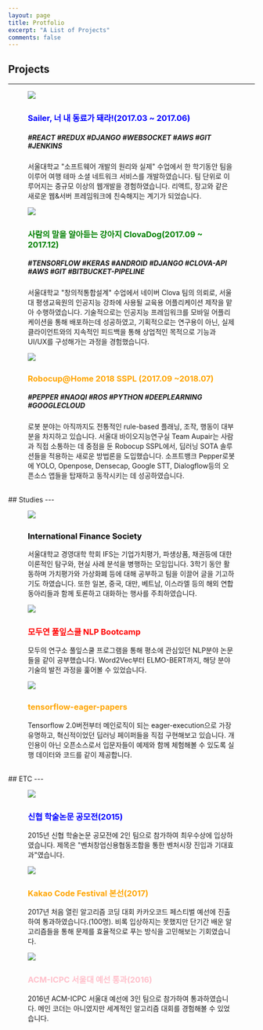 ```yaml
---
layout: page
title: Protfolio
excerpt: "A List of Projects"
comments: false
---
```


## Projects
---
<figure class="third">
  <img class="img-project" src="/assets/img/portfolio/sailer.png">
  <img src="">
  <div>
  <h3> <a style="color:blue; text-decoration: none">Sailer, 너 내 동료가 돼라!(2017.03 ~ 2017.06)</a></h3>
  <h5>#REACT #REDUX #DJANGO #WEBSOCKET #AWS #GIT #JENKINS</h5>
  <p>서울대학교 "소프트웨어  개발의 원리와 실제" 수업에서 한 학기동안 팀을 이루어 여행 테마 소셜 네트워크 서비스를 개발하였습니다. 팀 단위로 이루어지는 중규모 이상의 웹개발을 경험하였습니다. 리액트, 장고와 같은 새로운 웹&서버 프레임워크에 친숙해지는 계기가 되었습니다.</p>
  </div>
</figure>


<figure class="third">
  <a href="https://www.youtube.com/watch?v=uTGALQZ-n4w"><img class="img-project" src="/assets/img/portfolio/clovadog.png"></a>
  <img src="">
  <div>
  <h3> <a style="color:green; text-decoration: none" href="https://www.youtube.com/watch?v=uTGALQZ-n4w">
  사람의 말을 알아듣는 강아지 ClovaDog(2017.09 ~ 2017.12)</a></h3>
  <h5>#TENSORFLOW #KERAS #ANDROID #DJANGO #CLOVA-API #AWS #GIT #BITBUCKET-PIPELINE</h5>
  <p>서울대학교 "창의적통합설계" 수업에서 네이버 Clova 팀의 의뢰로, 서울대 평생교육원의 인공지능 강좌에 사용될 교육용 어플리케이션 제작을 맡아 수행하였습니다. 기술적으로는 인공지능 프레임워크를 모바일 어플리케이션을 통해 배포하는데 성공하였고, 기획적으로는 연구용이 아닌, 실제 클라이언트와의 지속적인 피드백을 통해 상업적인 목적으로 기능과 UI/UX를 구성해가는 과정을 경험했습니다.</p>
  </div>
</figure>


<figure class="third">
  <a href="https://bi.snu.ac.kr/Robocup/2018/index.html"><img class="img-project" src="/assets/img/portfolio/pepper2.jpeg"></a>
  <img src="">
  <div>
  <h3> <a style="color:orange; text-decoration: none" href="https://bi.snu.ac.kr/Robocup/2018/index.html">Robocup@Home 2018 SSPL (2017.09 ~2018.07)</a></h3>
  <h5>#PEPPER #NAOQI #ROS #PYTHON #DEEPLEARNING #GOOGLECLOUD</h5>
  <p>로봇 분야는 아직까지도 전통적인 rule-based 플래닝, 조작, 행동이 대부분을 차지하고 있습니다. 서울대 바이오지능연구실 Team Aupair는 사람과 직접 소통하는 데 중점을 둔 Robocup SSPL에서, 딥러닝 SOTA 솔루션들을 적용하는 새로운 방법론을 도입했습니다. 소프트뱅크 Pepper로봇에 YOLO, Openpose, Densecap, Google STT, Dialogflow등의 오픈소스 앱들을 탑재하고 동작시키는 데 성공하였습니다.</p>
  </div>
</figure>

<br/>
## Studies
---

<figure class="third">
  <a href="http://www.e-ifs.com/"><img class="img-project" src="/assets/img/portfolio/ifs.png"></a>
  <img src="">
  <div>
  <h3> <a style="color:black; text-decoration: none" href="http://www.e-ifs.com/">International Finance Society</a></h3>
  <p>서울대학교 경영대학 학회 IFS는 기업가치평가, 파생상품, 채권등에 대한 이론적인 탐구와, 현실 사례 분석을 병행하는 모임입니다. 3학기 동안 활동하며 가치평가와 가상화폐 등에 대해 공부하고 팀을 이끌어 글을 기고하기도 하였습니다. 또한 일본, 중국, 대만, 베트남, 이스라엘 등의 해외 연합 동아리들과 함께 토론하고 대화하는 행사를 주최하였습니다.</p>
  </div>
</figure>

<figure class="third">
  <a href="https://github.com/modulabs/NLP-bootcamp"><img class="img-project" src="/assets/img/portfolio/nlpbootcamp.png"></a>
  <img src="">
  <div>
  <h3> <a style="color:red; text-decoration: none" href="https://github.com/modulabs/NLP-bootcamp">모두연 풀잎스쿨 NLP Bootcamp</a></h3>
  <p>모두의 연구소 풀잎스쿨 프로그램을 통해 평소에 관심있던 NLP분야 논문들을 같이 공부했습니다. Word2Vec부터 ELMO-BERT까지, 해당 분야 기술의 발전 과정을 훑어볼 수 있었습니다.</p>
  </div>
</figure>

<figure class="third">
  <a href="https://github.com/art28/tensorflow-eager-papers"><img class="img-project" src="/assets/img/portfolio/eager.png"></a>
  <img src="">
  <div>
  <h3> <a style="color:orange; text-decoration: none" href="https://github.com/art28/tensorflow-eager-papers">tensorflow-eager-papers</a></h3>
  <p>Tensorflow 2.0버전부터 메인로직이 되는 eager-execution으로 가장 유명하고, 혁신적이었던 딥러닝 페이퍼들을 직접 구현해보고 있습니다. 개인용이 아닌 오픈소스로서 입문자들이 예제와 함께 체험해볼 수 있도록 실행 데이터와 코드를 같이 제공합니다.</p>
  </div>
</figure>

<br/>
## ETC
---
<figure class="third">
  <a href="http://www.cu.co.kr/CPSN090500.do?brd_no=294&pgm_code=MP020250&pageNo=&pageGNo="><img class="img-project" src="/assets/img/portfolio/sinhyub.png"></a>
  <img src="">
  <div>
  <h3> <a style="color:blue; text-decoration: none" href="http://www.cu.co.kr/CPSN090500.do?brd_no=294&pgm_code=MP020250&pageNo=&pageGNo=">신협 학술논문 공모전(2015)</a></h3>
  <p>2015년 신협 학술논문 공모전에 2인 팀으로 참가하여 최우수상에 입상하였습니다. 제목은 "벤처창업신용협동조합을 통한 벤처시장 진입과 기대효과"였습니다.</p>
  </div>
</figure>

<figure class="third">
  <img class="img-project" src="/assets/img/portfolio/kakao_codefestival.png">
  <img src="">
  <div>
  <h3> <a style="color:orange; text-decoration: none">Kakao Code Festival 본선(2017)</a></h3>
  <p>2017년 처음 열린 알고리즘 코딩 대회 카카오코드 페스티벌 예선에 진출하여 통과하였습니다.(100명). 비록 입상하지는 못했지만 단기간 배운 알고리즘들을 통해 문제를 효율적으로 푸는 방식을 고민해보는 기회였습니다.</p>
  </div>
</figure>

<figure class="third">
  <img class="img-project" src="/assets/img/portfolio/acm-icpc.png">
  <img src="">
  <div>
  <h3> <a style="color:pink; text-decoration: none">ACM-ICPC 서울대 예선 통과(2016)</a></h3>
  <p>2016년 ACM-ICPC 서울대 예선에 3인 팀으로 참가하여 통과하였습니다. 메인 코더는 아니였지만 세계적인 알고리즘 대회를 경험해볼 수 있었습니다.</p>
  </div>
</figure>
